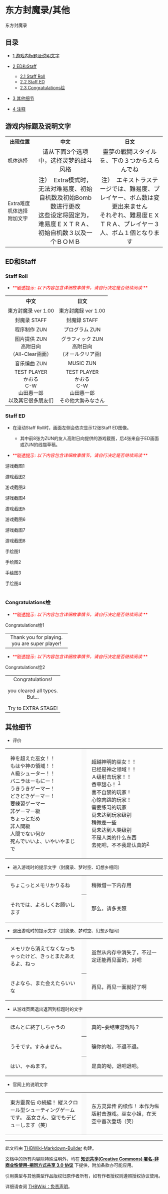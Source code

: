 # 东方封魔录/其他

<!-- source html: G:\repos\THBWiki-Markdown-Builder\THBWikiMarkdown\Temp\main\2\2b\ns0%3A%E4%B8%9C%E6%96%B9%E5%B0%81%E9%AD%94%E5%BD%95%2F%E5%85%B6%E4%BB%96.html -->

东方封魔录


## 目录

- [1 游戏内标题及说明文字](#游戏内标题及说明文字)
- [2 ED和Staff](#ED和Staff)

  - [2.1 Staff Roll](#Staff_Roll)
  - [2.2 Staff ED](#Staff_ED)
  - [2.3 Congratulations绘](#Congratulations绘)



- [3 其他细节](#其他细节)
- [4 注释](#注释)





## 游戏内标题及说明文字

<table>

<tbody><tr>
<th>出现位置</th>
<th>中文</th>
<th>日文
</th></tr>
<tr>
<td>机体选择</td>
<td><center><big>请从下面3个选项中，选择灵梦的战斗风格</big></center></td>
<td><center><big>靈夢の戦闘スタイルを、下の３つからえらんでね</big></center>
</td></tr>
<tr>
<td>Extra难度机体选择附加文字</td>
<td><center><big>注）　Extra模式时，无法对难易度、初始自机数及初始Bomb数进行更改<br>这些设定将固定为，难易度ＥＸＴＲＡ、初始自机数３以及一个ＢＯＭＢ</big></center></td>
<td><center><big>注）　エキストラステージでは、難易度、プレイヤー、ボム数は変更出来ません<br>それぞれ、難易度ＥＸＴＲＡ、プレイヤー３人、ボム１個となります</big></center>
</td></tr></tbody></table>



## ED和Staff

### Staff Roll

- <font color="Red"> **剧透提示:  *以下内容包含详细故事情节，请自行决定是否继续阅读* ** </font>


<table>
<tbody><tr> 
<th> 中文 </th><th> 日文 </th></tr>
<tr> 
<td>  <center>東方封魔录 ver 1.00</center> </td><td>  <center>東方封魔録 ver 1.00</center></td></tr>
<tr> 
<td>  <center>封魔录 STAFF</center> </td><td>  <center>封魔録 STAFF</center></td></tr>
<tr> 
<td>  <center>程序制作 ZUN</center> </td><td>  <center>プログラム ZUN</center></td></tr>
<tr> 
<td>  <center>图片提供 ZUN<br>高附日向<br>（All-Clear画面）</center> </td><td>  <center>グラフィック ZUN<br>高附日向<br>(オールクリア画)</center></td></tr>
<tr> 
<td>  <center>音乐编曲 ZUN</center> </td><td>  <center>MUSIC ZUN</center></td></tr>
<tr> 
<td>  <center>TEST PLAYER<br>かおる<br>C-W<br>山田惠一郎<br>以及其它很多朋友们</center> </td><td>  <center>TEST PLAYER<br>かおる<br>C-W<br>山田惠一郎<br>その他大勢みなさん</center></td></tr>
</tbody></table>





### Staff ED
- 在滚动Staff Roll时，画面左侧会依次显示12张Staff ED图像。
  - 其中前8张为ZUN的友人高附日向提供的游戏截图，后4张来自于ED画面或ZUN的线描草稿。



- <font color="Red"> **剧透提示:  *以下内容包含详细故事情节，请自行决定是否继续阅读* ** </font>




[](./文件-东方封魔录StaffSC1.jpg.md)

游戏截图1


[](./文件-东方封魔录StaffSC2.jpg.md)
游戏截图2


[](./文件-东方封魔录StaffSC3.jpg.md)
游戏截图3


[](./文件-东方封魔录StaffSC4.jpg.md)
游戏截图4






[](./文件-东方封魔录StaffSC5.jpg.md)

游戏截图5


[](./文件-东方封魔录StaffSC6.jpg.md)
游戏截图6


[](./文件-东方封魔录StaffSC7.jpg.md)
游戏截图7


[](./文件-东方封魔录StaffSC8.jpg.md)
游戏截图8






[](./文件-东方封魔录StaffP1.png.md)

手绘图1


[](./文件-东方封魔录StaffP2.png.md)
手绘图2


[](./文件-东方封魔录StaffP3.png.md)
手绘图3


[](./文件-东方封魔录StaffP4.png.md)
手绘图4




<table>



</table>





### Congratulations绘

- <font color="Red"> **剧透提示:  *以下内容包含详细故事情节，请自行决定是否继续阅读* ** </font>

[](./文件-东方封魔录Congratulations绘1.png.md)  [](./文件-东方封魔录Congratulations绘1.png.md)Congratulations绘1

<table><tbody><tr><td><div class="poem">
<center>Thank you for playing.　<br>
you are super player!</center>
</div></td></tr>
</tbody></table>





- <font color="Red"> **剧透提示:  *以下内容包含详细故事情节，请自行决定是否继续阅读* ** </font>

[](./文件-东方封魔录Congratulations绘2.png.md)  [](./文件-东方封魔录Congratulations绘2.png.md)Congratulations绘2

<table><tbody><tr><td><div class="poem">
<center>Congratulations!<br>
<p>you cleared all types.<br>
But...<br>
</p>
Try to EXTRA STAGE!</center>
</div></td></tr>
</tbody></table>





## 其他细节
- 评价


<table>


<tbody><tr>
<td class="jadef" width="50%" lang="ja" style="border-right:none; padding-left:1em;">
<div class="poem">
<p>神を超えた巫女！！<br>
もはや神の領域！！<br>
Ａ級シューター！！<br>
バニラはーもにー！<br>
うきうきゲーマー！<br>
どきどきゲーマー！<br>
要練習ゲーマー<br>
非ゲーマー級<br>
ちょっとだめ<br>
非人間級<br>
人間でない何か<br>
死んでいいよ、いやいやまじで
</p>
</div>
</td>
<th style="background:#f9f9f9; border-left:none">
</th>
<td class="zhdef" width="50%" style="padding-left:1em;">
<div class="poem">
<p>超越神明的巫女！！<br>
已经是神之领域！！<br>
Ａ级射击玩家！！<br>
香草甜心！ <sup id="cite_ref-1" class="reference"><a href="#cite_note-1">1</a></sup><br>
喜不自禁的玩家！<br>
心惊肉跳的玩家！<br>
需要练习的玩家<br>
尚未达到玩家级别<br>
稍微差一些<br>
尚未达到人类级别<br>
不是人类的什么东西<br>
去死吧，不不我是认真的<sup id="cite_ref-2" class="reference"><a href="#cite_note-2">2</a></sup>
</p>
</div>
</td></tr></tbody></table>


- 进入游戏时的提示文字（封魔录、梦时空、幻想乡相同）


<table>


<tbody><tr>
<td class="jadef" width="50%" lang="ja" style="border-right:none; padding-left:1em;">
<p>ちょこっとメモリかりるね
</p>
</td>
<th style="background:#f9f9f9; border-left:none">
</th>
<td class="zhdef" width="50%" style="padding-left:1em;">
<p>稍微借一下内存用
</p>
</td></tr>
<tr>
<td class="jadef" width="50%" lang="ja" style="border-right:none; padding-left:1em;">
<p>それでは、よろしくお願いします
</p>
</td>
<th style="background:#f9f9f9; border-left:none">
</th>
<td class="zhdef" width="50%" style="padding-left:1em;">
<p>那么，请多关照
</p>
</td></tr></tbody></table>


- 退出游戏时的提示文字（封魔录、梦时空、幻想乡相同）


<table>


<tbody><tr>
<td class="jadef" width="50%" lang="ja" style="border-right:none; padding-left:1em;">
<p>メモリから消えてなくなっちゃったけど、きっとまたあえるよ、ねっ
</p>
</td>
<th style="background:#f9f9f9; border-left:none">
</th>
<td class="zhdef" width="50%" style="padding-left:1em;">
<p>虽然从内存中消失了，不过一定还能再见面的，对吧
</p>
</td></tr>
<tr>
<td class="jadef" width="50%" lang="ja" style="border-right:none; padding-left:1em;">
<p>さよなら、また会えたらいいな
</p>
</td>
<th style="background:#f9f9f9; border-left:none">
</th>
<td class="zhdef" width="50%" style="padding-left:1em;">
<p>再见，再见一面就好了啊
</p>
</td></tr></tbody></table>


- 从游戏页面退出返回到标题时的文字


<table>


<tbody><tr>
<td class="jadef" width="50%" lang="ja" style="border-right:none; padding-left:1em;">
<p>ほんとに終了しちゃうの
</p>
</td>
<th style="background:#f9f9f9; border-left:none">
</th>
<td class="zhdef" width="50%" style="padding-left:1em;">
<p>真的~要结束游戏吗？
</p>
</td></tr>
<tr>
<td class="jadef" width="50%" lang="ja" style="border-right:none; padding-left:1em;">
<p>うそです。すみません。
</p>
</td>
<th style="background:#f9f9f9; border-left:none">
</th>
<td class="zhdef" width="50%" style="padding-left:1em;">
<p>骗你的啦，不退不退。
</p>
</td></tr>
<tr>
<td class="jadef" width="50%" lang="ja" style="border-right:none; padding-left:1em;">
<p>はい、ゃぬます。
</p>
</td>
<th style="background:#f9f9f9; border-left:none">
</th>
<td class="zhdef" width="50%" style="padding-left:1em;">
<p>是真的呦，退吧退吧。
</p>
</td></tr></tbody></table>


- 官网上的说明文字


<table>


<tbody><tr>
<td class="jadef" width="50%" lang="ja" style="border-right:none; padding-left:1em;">
<p>東方靈異伝 の続編！ 縦スクロール型シューティングゲームです。 巫女さん、空でもデビューします（笑）
</p>
</td>
<th style="background:#f9f9f9; border-left:none">
</th>
<td class="zhdef" width="50%" style="padding-left:1em;">
<p>东方灵异传 的续作！ 本作为纵版射击游戏。巫女小姐，在天空中首次登场（笑）
</p>
</td></tr></tbody></table>



[^cite_note-1]: 出自Konami 1996年发布的游戏《对战快乐方块》，角色“ドキドキVanilla”在完成6连击时会喊出这句话。





---

此文档由 [THBWiki-Markdown-Builder](https://github.com/Delsin-Yu/THBWiki-Markdown-Builder) 构建。

文档中的所有内容除特殊注明外，均在 [**知识共享(Creative Commons) 署名-非商业性使用-相同方式共享 3.0 协议**](https://creativecommons.org/licenses/by-sa/3.0/deed.zh-hans) 下提供，附加条款亦可能应用。

引用类型与其他类型作品版权归原作者所有，如有作者授权则遵照授权协议使用。

详细请查阅 [THBWiki：免责声明](https://thbwiki.cc/THBWiki:%E5%85%8D%E8%B4%A3%E5%A3%B0%E6%98%8E)。

